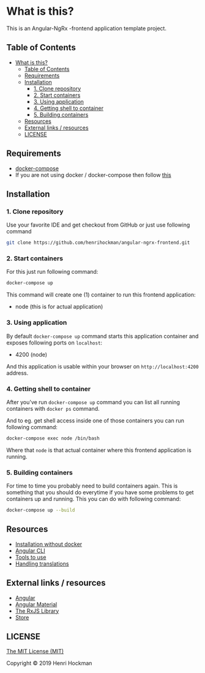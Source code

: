 # What is this?

This is an Angular-NgRx -frontend application template project.

## Table of Contents

* [What is this?](#what-is-this)
   * [Table of Contents](#table-of-contents)
   * [Requirements](#requirements)
   * [Installation](#installation)
      * [1. Clone repository](#1-clone-repository)
      * [2. Start containers](#2-start-containers)
      * [3. Using application](#3-using-application)
      * [4. Getting shell to container](#4-getting-shell-to-container)
      * [5. Building containers](#5-building-containers)
   * [Resources](#resources)
   * [External links / resources](#external-links--resources)
   * [LICENSE](#license)

## Requirements

* [docker-compose](https://docs.docker.com/compose/install/)
* If you are not using docker / docker-compose then follow [this](doc/INSTALLATION_WITHOUT_DOCKER.md)

## Installation

### 1. Clone repository

Use your favorite IDE and get checkout from GitHub or just use following 
command

```bash
git clone https://github.com/henrihockman/angular-ngrx-frontend.git
```

### 2. Start containers

For this just run following command:

```bash
docker-compose up
```

This command will create one (1) container to run this frontend application:
 * node (this is for actual application)
 
### 3. Using application

By default `docker-compose up` command starts this application container and 
exposes following ports on `localhost`:
 * 4200 (node)
 
And this application is usable within your browser on `http://localhost:4200`
address.

### 4. Getting shell to container

After you've run `docker-compose up` command you can list all running containers
with `docker ps` command.

And to eg. get shell access inside one of those containers you can run following
command:

```bash
docker-compose exec node /bin/bash
```

Where that `node` is that actual container where this frontend application is
running.

### 5. Building containers

For time to time you probably need to build containers again. This is something
that you should do everytime if you have some problems to get containers up and
running. This you can do with following command:

```bash
docker-compose up --build 
```

## Resources

* [Installation without docker](doc/INSTALLATION_WITHOUT_DOCKER.md)
* [Angular CLI](doc/ANGULAR_CLI.md)
* [Tools to use](doc/TOOLS_TO_USE.md)
* [Handling translations](doc/TRANSLATIONS.md)

## External links / resources

* [Angular](https://angular.io/)
* [Angular Material](https://material.angular.io/)
* [The RxJS Library](https://angular.io/guide/rx-library)
* [Store](https://ngrx.io/guide/store)
 
## LICENSE

[The MIT License (MIT)](LICENSE)

Copyright © 2019 Henri Hockman
